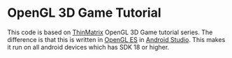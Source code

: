 # OpenGL 3D Game Tutorial

This code is based on <a href=https://www.youtube.com/user/ThinMatrix/about>ThinMatrix<a> OpenGL 3D Game tutorial series. The difference is that this is written in <a href=https://www.khronos.org/opengles/>OpenGL ES<a> in <a href=https://developer.android.com/studio/>Android Studio<a>. This makes it  run on all android devices which has SDK 18 or higher.

